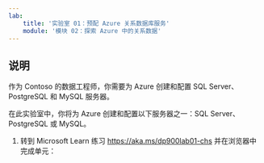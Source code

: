 ```yaml
---
lab:
    title: '实验室 01：预配 Azure 关系数据库服务'
    module: '模块 02：探索 Azure 中的关系数据'
---
```


## 说明
作为 Contoso 的数据工程师，你需要为 Azure 创建和配置 SQL Server、PostgreSQL 和 MySQL 服务器。

在此实验室中，你将为 Azure 创建和配置以下服务器之一：SQL Server、PostgreSQL 或 MySQL。

1.	转到 Microsoft Learn 练习 https://aka.ms/dp900lab01-chs 并在浏览器中完成单元： 
